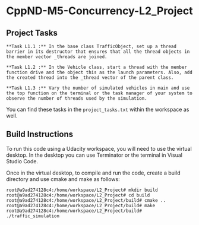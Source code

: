 # CppND-M5-Concurrency-L2_Project

## Project Tasks

    **Task L1.1 :** In the base class TrafficObject, set up a thread barrier in its destructor that ensures that all the thread objects in the member vector _threads are joined.

    **Task L1.2 :** In the Vehicle class, start a thread with the member function drive and the object this as the launch parameters. Also, add the created thread into the _thread vector of the parent class.

    **Task L1.3 :** Vary the number of simulated vehicles in main and use the top function on the terminal or the task manager of your system to observe the number of threads used by the simulation.

You can find these tasks in the `project_tasks.txt` within the workspace as well.

## Build Instructions

To run this code using a Udacity workspace, you will need to use the virtual desktop. In the desktop you can use Terminator or the terminal in Visual Studio Code.

Once in the virtual desktop, to compile and run the code, create a build directory and use cmake and make as follows:
```
root@a9ad274128c4:/home/workspace/L2_Project# mkdir build
root@a9ad274128c4:/home/workspace/L2_Project# cd build
root@a9ad274128c4:/home/workspace/L2_Project/build# cmake ..
root@a9ad274128c4:/home/workspace/L2_Project/build# make
root@a9ad274128c4:/home/workspace/L2_Project/build# ./traffic_simulation
```
